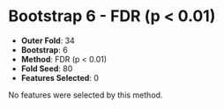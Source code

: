 # Bootstrap 6 - FDR (p < 0.01)

- **Outer Fold**: 34
- **Bootstrap**: 6
- **Method**: FDR (p < 0.01)
- **Fold Seed**: 80
- **Features Selected**: 0

No features were selected by this method.
